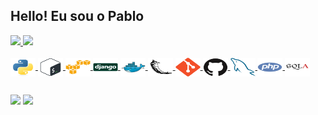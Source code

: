 ## Hello! Eu sou o Pablo 
 <div>
  <a href="https://github.com/pcarvalho-dev">
  <img height="168.5em" src="https://github-readme-stats.vercel.app/api?username=pcarvalho-dev&show_icons=true&theme=chartreuse-dark&include_all_commits=true&count_private=true"/>
  <img height="168.5em" src="https://github-readme-stats.vercel.app/api/top-langs/?username=pcarvalho-dev&layout=compact&langs_count=16&theme=chartreuse-dark"/>
<div>
<div style="display: inline_block"><br>
  <img align="center" alt="Pablo-Python" height="30" width="40" src="https://raw.githubusercontent.com/devicons/devicon/master/icons/python/python-original.svg">
  <img align="center" alt="Pablo-Bash" height="30" width="40" src="https://raw.githubusercontent.com/devicons/devicon/master/icons/bash/bash-original.svg">
  <img align="center" alt="Pablo-Aws" height="30" width="40" src="https://raw.githubusercontent.com/devicons/devicon/master/icons/amazonwebservices/amazonwebservices-original.svg">
  <img align="center" alt="Pablo-Dj" height="30" width="40" src="https://raw.githubusercontent.com/devicons/devicon/master/icons/django/django-original.svg">
  <img align="center" alt="Pablo-Docker" height="30" width="40" src="https://raw.githubusercontent.com/devicons/devicon/master/icons/docker/docker-original.svg">
  <img align="center" alt="Pablo-Flask" height="30" width="40" src="https://raw.githubusercontent.com/devicons/devicon/master/icons/flask/flask-original.svg">
  <img align="center" alt="Pablo-Git" height="30" width="40" src="https://raw.githubusercontent.com/devicons/devicon/master/icons/git/git-original.svg">
  <img align="center" alt="Pablo-Gith" height="30" width="40" src="https://raw.githubusercontent.com/devicons/devicon/master/icons/github/github-original.svg">
  <img align="center" alt="Pablo-Mysql" height="30" width="40" src="https://raw.githubusercontent.com/devicons/devicon/master/icons/mysql/mysql-original.svg">
  <img align="center" alt="Pablo-Php" height="30" width="40" src="https://raw.githubusercontent.com/devicons/devicon/master/icons/php/php-plain.svg">
  <img align="center" alt="Pablo-Sqla" height="30" width="40" src="https://raw.githubusercontent.com/devicons/devicon/master/icons/sqlalchemy/sqlalchemy-original.svg">
</div>
  
  ##
 
<div> 
  <a href="https://instagram.com/_pablo.py" target="_blank"><img src="https://img.shields.io/badge/-Instagram-%23E4405F?style=for-the-badge&logo=instagram&logoColor=white" target="_blank"></a>
  <a href = "mailto: pablocarvalho.dev@gmail.com"><img src="https://img.shields.io/badge/-Gmail-%23333?style=for-the-badge&logo=gmail&logoColor=white" target="_blank"></a> 
</div>
